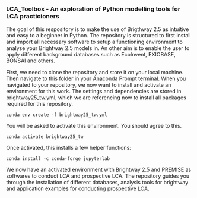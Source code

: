 ### LCA_Toolbox - An exploration of Python modelling tools for LCA practicioners

The goal of this respository is to make the use of Brigthway 2.5 as intuitive and easy to a beginner in Python. The repository is structured to first install and import all necessary software to setup a functioning environment to analyse your Brightway 2.5 models in. An other aim is to enable the user to apply different background databases such as EcoInvent, EXIOBASE, BONSAI and others. 

First, we need to clone the repository and store it on your local machine. Then navigate to this folder in your Anaconda Prompt terminal. When you navigated to your repository, we now want to install and activate an environment for this work. The settings and dependencies are stored in brightway25_tw.yml, which we are referencing now to install all packages required for this repository.

    conda env create -f brightway25_tw.yml
    
You will be asked to activate this environment. You should agree to this.

    conda activate brightway25_tw

Once activated, this installs a few helper functions:

    conda install -c conda-forge jupyterlab

We now have an activated environment with Brightway 2.5 and PREMISE as softwares to conduct LCA and prospective LCA. The repository guides you through the installation of different databases, analysis tools for brightway and application examples for conducting prospective LCA.
